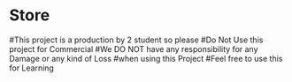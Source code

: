 # Store
#This project is a production by 2 student so please
#Do Not Use this project for Commercial
#We DO NOT have any responsibility for any Damage or any kind of Loss
#when using this Project
#Feel free to use this for Learning

